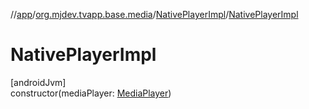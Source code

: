 //[app](../../../index.md)/[org.mjdev.tvapp.base.media](../index.md)/[NativePlayerImpl](index.md)/[NativePlayerImpl](-native-player-impl.md)

# NativePlayerImpl

[androidJvm]\
constructor(mediaPlayer: [MediaPlayer](https://developer.android.com/reference/kotlin/android/media/MediaPlayer.html))
